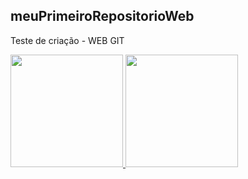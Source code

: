 ## meuPrimeiroRepositorioWeb

Teste de criação - WEB GIT 

 <div>
  <a href="https://github.com/rafaballerini">
  <img height="180em" src="https://github-readme-stats.vercel.app/api?username=LeonardoStuani&show_icons=true&theme=dracula&include_all_commits=true&count_private=true"/>
  <img height="180em" src="https://github-readme-stats.vercel.app/api/top-langs/?username=LeonardoStuani&layout=compact&langs_count=7&theme=dracula"/>
</div>

 
</div>

